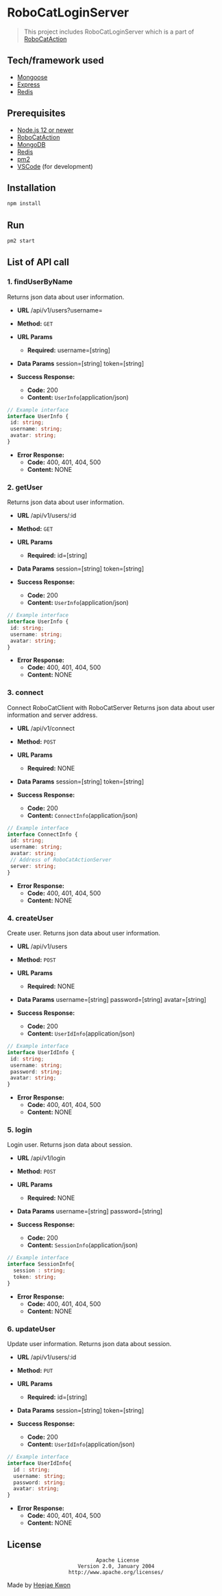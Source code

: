 # RoboCatLoginServer
> This project includes RoboCatLoginServer which is a part of [RoboCatAction](https://github.com/heejae-kwon/RoboCatAction)


## Tech/framework used
- [Mongoose](https://www.npmjs.com/package/mongoose)
- [Express](https://www.npmjs.com/package/express)
- [Redis](https://www.npmjs.com/package/redis)


## Prerequisites
* [Node.js 12 or newer](https://nodejs.org/en/)
* [RoboCatAction](https://github.com/heejae-kwon/RoboCatAction/tree/master/RoboCatAction)
* [MongoDB](https://www.mongodb.com/)
* [Redis](https://redis.io/)
* [pm2](https://www.npmjs.com/package/pm2)
* [VSCode](https://code.visualstudio.com/) (for development)

## Installation
```sh
npm install
```

## Run
```sh
pm2 start
```


## List of API call
### 1. findUserByName
  Returns json data about user information.

* **URL**
  /api/v1/users?username=

* **Method:**
  `GET`
  
*  **URL Params**
   * **Required:**
      username=[string]

* **Data Params**
      session=[string]
      token=[string]

* **Success Response:**
  * **Code:** 200 
  * **Content:** `UserInfo`(application/json)
 ```typescript
 // Example interface
 interface UserInfo { 
  id: string;
  username: string;
  avatar: string;
 }
 ```
* **Error Response:**
  * **Code:** 400, 401, 404, 500
  * **Content:** NONE

### 2. getUser
  Returns json data about user information.

* **URL**
  /api/v1/users/:id

* **Method:**
  `GET`
  
*  **URL Params**
   * **Required:**
      id=[string]

* **Data Params**
      session=[string]
      token=[string]

* **Success Response:**
  * **Code:** 200 
  * **Content:** `UserInfo`(application/json)
 ```typescript
 // Example interface
 interface UserInfo { 
  id: string;
  username: string;
  avatar: string;
 }
 ```
* **Error Response:**
  * **Code:** 400, 401, 404, 500
  * **Content:** NONE

### 3. connect
  Connect RoboCatClient with RoboCatServer
  Returns json data about user information and server address.

* **URL**
  /api/v1/connect

* **Method:**
  `POST`
  
*  **URL Params**
   * **Required:**
      NONE

* **Data Params**
      session=[string]
      token=[string]

* **Success Response:**
  * **Code:** 200 
  * **Content:** `ConnectInfo`(application/json)
 ```typescript
 // Example interface
 interface ConnectInfo { 
  id: string;
  username: string;
  avatar: string;
  // Address of RoboCatActionServer
  server: string;
 }
 ```
* **Error Response:**
  * **Code:** 400, 401, 404, 500
  * **Content:** NONE

### 4. createUser
  Create user. Returns json data about user information.

* **URL**
  /api/v1/users

* **Method:**
  `POST`
  
*  **URL Params**
   * **Required:**
      NONE

* **Data Params**
      username=[string]
      password=[string]
      avatar=[string]

* **Success Response:**
  * **Code:** 200 
  * **Content:** `UserIdInfo`(application/json)
 ```typescript
 // Example interface
 interface UserIdInfo { 
  id: string;
  username: string;
  password: string;
  avatar: string;
 }
 ```
* **Error Response:**
  * **Code:** 400, 401, 404, 500
  * **Content:** NONE


### 5. login
  Login user. Returns json data about session.

* **URL**
  /api/v1/login

* **Method:**
  `POST`
  
*  **URL Params**
   * **Required:**
      NONE

* **Data Params**
      username=[string]
      password=[string]

* **Success Response:**
  * **Code:** 200 
  * **Content:** `SessionInfo`(application/json)
 ```typescript
 // Example interface
 interface SessionInfo{ 
   session : string;
   token: string;
 }
 ```
* **Error Response:**
  * **Code:** 400, 401, 404, 500
  * **Content:** NONE

### 6. updateUser
  Update user information. Returns json data about session.

* **URL**
  /api/v1/users/:id

* **Method:**
  `PUT`
  
*  **URL Params**
   * **Required:**
      id=[string]

* **Data Params**
      session=[string]
      token=[string]

* **Success Response:**
  * **Code:** 200 
  * **Content:** `UserIdInfo`(application/json)
 ```typescript
 // Example interface
 interface UserIdInfo{ 
   id : string;
   username: string;
   password: string;
   avatar: string;
 }
 ```
* **Error Response:**
  * **Code:** 400, 401, 404, 500
  * **Content:** NONE





## License
                                 Apache License
                           Version 2.0, January 2004
                        http://www.apache.org/licenses/

Made by [Heejae Kwon](https://github.com/heejae-kwon)
<!-- Markdown link & img dfn's -->

